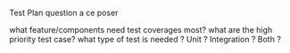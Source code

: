 Test Plan
question a ce poser

what feature/components need test coverages most?
what are the high priority test case?
what type of test is needed ? Unit ? Integration ? Both ?